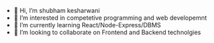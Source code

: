 - 👋 Hi, I’m shubham kesharwani
- 👀 I’m interested in competetive programming and web developemnt
- 🌱 I’m currently learning React/Node-Express/DBMS
- 💞️ I’m looking to collaborate on Frontend and Backend technolgies

<!---
shubham-9586/shubham-9586 is a ✨ special ✨ repository because its `README.md` (this file) appears on your GitHub profile.
You can click the Preview link to take a look at your changes.
--->
